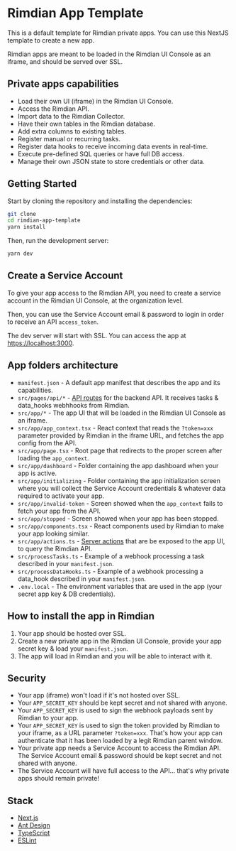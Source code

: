 # Rimdian App Template

This is a default template for Rimdian private apps. You can use this NextJS template to create a new app.

Rimdian apps are meant to be loaded in the Rimdian UI Console as an iframe, and should be served over SSL.

## Private apps capabilities

- Load their own UI (iframe) in the Rimdian UI Console.
- Access the Rimdian API.
- Import data to the Rimdian Collector.
- Have their own tables in the Rimdian database.
- Add extra columns to existing tables.
- Register manual or recurring tasks.
- Register data hooks to receive incoming data events in real-time.
- Execute pre-defined SQL queries or have full DB access.
- Manage their own JSON state to store credentials or other data.

## Getting Started

Start by cloning the repository and installing the dependencies:

```bash
git clone
cd rimdian-app-template
yarn install
```

Then, run the development server:

```bash
yarn dev
```

## Create a Service Account

To give your app access to the Rimdian API, you need to create a service account in the Rimdian UI Console, at the organization level.

Then, you can use the Service Account email & password to login in order to receive an API `access_token`.

The dev server will start with SSL. You can access the app at [https://localhost:3000](https://localhost:3000).

## App folders architecture

- `manifest.json` - A default app manifest that describes the app and its capabilities.
- `src/pages/api/*` - [API routes](https://nextjs.org/docs/api-routes/introduction) for the backend API. It receives tasks & data_hooks webhhooks from Rimdian.
- `src/app/*` - The app UI that will be loaded in the Rimdian UI Console as an iframe.
- `src/app/app_context.tsx` - React context that reads the `?token=xxx` parameter provided by Rimdian in the iframe URL, and fetches the app config from the API.
- `src/app/page.tsx` - Root page that redirects to the proper screen after loading the `app_context`.
- `src/app/dashboard` - Folder containing the app dashboard when your app is active.
- `src/app/initializing` - Folder containing the app initialization screen where you will collect the Service Account credentials & whatever data required to activate your app.
- `src/app/invalid-token` - Screen showed when the `app_context` fails to fetch your app from the API.
- `src/app/stopped` - Screen showed when your app has been stopped.
- `src/app/components.tsx` - React components used by Rimdian to make your app looking similar.
- `src/app/actions.ts` - [Server actions](https://nextjs.org/docs/app/building-your-application/data-fetching/server-actions-and-mutations) that are be exposed to the app UI, to query the Rimdian API.
- `src/processTasks.ts` - Example of a webhook processing a task described in your `manifest.json`.
- `src/processDataHooks.ts` - Example of a webhook processing a data_hook described in your `manifest.json`.
- `.env.local` - The environment variables that are used in the app (your secret app key & DB credentials).

## How to install the app in Rimdian

1. Your app should be hosted over SSL.
2. Create a new private app in the Rimdian UI Console, provide your app secret key & load your `manifest.json`.
3. The app will load in Rimdian and you will be able to interact with it.

## Security

- Your app (iframe) won't load if it's not hosted over SSL.
- Your `APP_SECRET_KEY` should be kept secret and not shared with anyone.
- Your `APP_SECRET_KEY` is used to sign the webhook payloads sent by Rimdian to your app.
- Your `APP_SECRET_KEY` is used to sign the token provided by Rimdian to your iframe, as a URL parameter `?token=xxx`. That's how your app can authenticate that it has been loaded by a legit Rimdian parent window.
- Your private app needs a Service Account to access the Rimdian API. The Service Account email & password should be kept secret and not shared with anyone.
- The Service Account will have full access to the API... that's why private apps should remain private!

## Stack

- [Next.js](https://nextjs.org/)
- [Ant Design](https://ant.design/)
- [TypeScript](https://www.typescriptlang.org/)
- [ESLint](https://eslint.org/)
